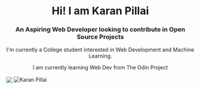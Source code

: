 
<!--
**VoodooDarkMagic/VoodooDarkMagic** is a ✨ _special_ ✨ repository because its `README.md` (this file) appears on your GitHub profile. -->
<h1 align = "center">Hi! I am Karan Pillai</h1>
<h3 align="center">An Aspiring Web Developer looking to contribute in Open Source Projects</h3>
<p align ="center">I'm currently a College student interested in Web Development and Machine Learning.</p>
<p align = "center">I am currently learning Web Dev from The Odin Project</p>

<img align = "center" src="https://github-readme-stats-git-masterrstaa-rickstaa.vercel.app/api/top-langs/?username=VoodooDarkMagic&theme=dracula">

<img align="center" src="https://github-readme-stats.vercel.app/api?username=VoodooDarkMagic&show_icons=true&locale=en&theme=dracula" alt="Karan Pillai">

<!--
- 🔭 I’m currently working on ...
- 🌱 I’m currently learning ...
- 👯 I’m looking to collaborate on ...
- 🤔 I’m looking for help with ...
- 💬 Ask me about ...
- 📫 How to reach me: ...
- 😄 Pronouns: ...
- ⚡ Fun fact: ...
-->
